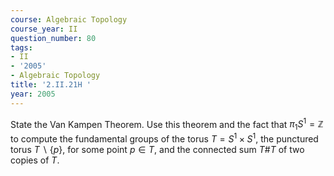 ```yaml
---
course: Algebraic Topology
course_year: II
question_number: 80
tags:
- II
- '2005'
- Algebraic Topology
title: '2.II.21H '
year: 2005
---
```



State the Van Kampen Theorem. Use this theorem and the fact that $\pi_{1} S^{1}=\mathbb{Z}$ to compute the fundamental groups of the torus $T=S^{1} \times S^{1}$, the punctured torus $T \backslash\{p\}$, for some point $p \in T$, and the connected sum $T \# T$ of two copies of $T$.